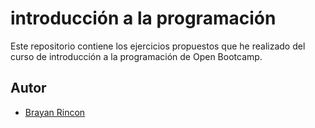 # introducción a la programación

Este repositorio contiene los ejercicios propuestos que he realizado del curso de introducción a la programación de Open Bootcamp.

## Autor

- [Brayan Rincon](https://github.com/brayanrbx)